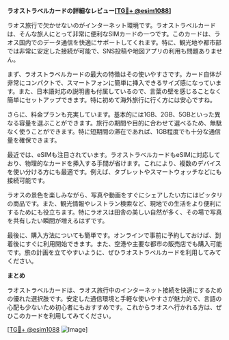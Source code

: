 **ラオストラベルカードの詳細なレビュー[[TG💪+ @esim1088](https://t.me/s/esim1088)]**

ラオス旅行で欠かせないのがインターネット環境です。ラオストラベルカードは、そんな旅人にとって非常に便利なSIMカードの一つです。このカードは、ラオス国内でのデータ通信を快適にサポートしてくれます。特に、観光地や都市部では非常に安定した接続が可能で、SNS投稿や地図アプリの利用も問題ありません。

まず、ラオストラベルカードの最大の特徴はその使いやすさです。カード自体が非常にコンパクトで、スマートフォンに簡単に挿入できるサイズ感になっています。また、日本語対応の説明書も付属しているので、言葉の壁を感じることなく簡単にセットアップできます。特に初めて海外旅行に行く方には安心ですね。

さらに、料金プランも充実しています。基本的には1GB、2GB、5GBといった異なる容量を選ぶことができます。旅行の期間や目的に合わせて選べるため、無駄なく使うことができます。特に短期間の滞在であれば、1GB程度でも十分な通信量を確保できます。

最近では、eSIMも注目されています。ラオストラベルカードもeSIMに対応しており、物理的なカードを挿入する手間が省けます。これにより、複数のデバイスを使い分ける方にも最適です。例えば、タブレットやスマートウォッチなどにも接続可能です。

ラオスの景色を楽しみながら、写真や動画をすぐにシェアしたい方にはピッタリの商品です。また、観光情報やレストラン検索など、現地での生活をより便利にするためにも役立ちます。特にラオスは田舎の美しい自然が多く、その場で写真を共有したい瞬間が増えるはずです。

最後に、購入方法についても簡単です。オンラインで事前に予約しておけば、到着後にすぐに利用開始できます。また、空港や主要な都市の販売店でも購入可能です。旅の計画を立てやすいように、ぜひラオストラベルカードを利用してみてください。

**まとめ**

ラオストラベルカードは、ラオス旅行中のインターネット接続を快適にするための優れた選択肢です。安定した通信環境と手軽な使いやすさが魅力的で、言語の心配も少ないため初心者にもおすすめです。これからラオスへ行かれる方は、ぜひこのカードを利用してみてください。

[[TG💪+ @esim1088](https://t.me/s/esim1088) ![Image](https://i.postimg.cc/Y0z9fWf4/image.png)]